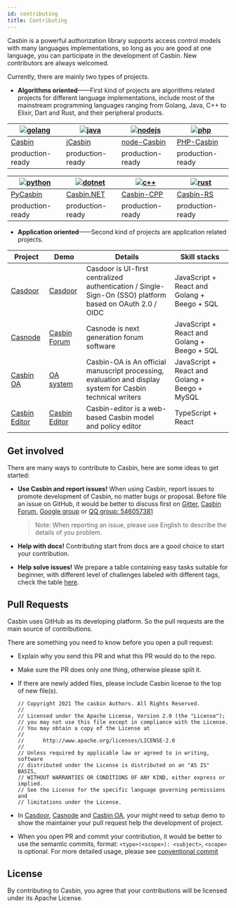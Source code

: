 ```yaml
---
id: contributing
title: Contributing
---
```


Casbin is a powerful authorization library supports access control models with many languages implementations, so long as you are good at one language, you can participate in the development of Casbin. New contributors are always welcomed.

Currently, there are mainly two types of projects.

* **Algorithms oriented**——First kind of projects are algorithms related projects for different language implementations, include most of the mainstream programming languages ranging from Golang, Java, C++ to Elixir, Dart and Rust, and their peripheral products.

[![golang](https://casbin.org/img/langs/golang.png)](https://github.com/casbin/casbin) | [![java](https://casbin.org/img/langs/java.png)](https://github.com/casbin/jcasbin) | [![nodejs](https://casbin.org/img/langs/nodejs.png)](https://github.com/casbin/node-casbin) | [![php](https://casbin.org/img/langs/php.png)](https://github.com/php-casbin/php-casbin)
----|----|----|----
[Casbin](https://github.com/casbin/casbin) | [jCasbin](https://github.com/casbin/jcasbin) | [node-Casbin](https://github.com/casbin/node-casbin) | [PHP-Casbin](https://github.com/php-casbin/php-casbin)
production-ready | production-ready | production-ready | production-ready

[![python](https://casbin.org/img/langs/python.png)](https://github.com/casbin/pycasbin) | [![dotnet](https://casbin.org/img/langs/dotnet.png)](https://github.com/casbin/Casbin.NET) | [![c++](https://casbin.org/img/langs/cpp.png)](https://github.com/casbin/casbin-cpp) | [![rust](https://casbin.org/img/langs/rust.png)](https://github.com/casbin/casbin-rs)
----|----|----|----
[PyCasbin](https://github.com/casbin/pycasbin) | [Casbin.NET](https://github.com/casbin/Casbin.NET) | [Casbin-CPP](https://github.com/casbin/casbin-cpp) | [Casbin-RS](https://github.com/casbin/casbin-rs)
production-ready | production-ready | production-ready | production-ready

* **Application oriented**——Second kind of projects are application related projects.

| Project | Demo | Details | Skill stacks |
| -- | -- | -- | -- |
| [Casdoor](https://github.com/casdoor/casdoor) | [Casdoor](https://door.casdoor.com/) | Casdoor is UI-first centralized authentication / Single-Sign-On (SSO) platform based on OAuth 2.0 / OIDC | JavaScript + React and Golang + Beego + SQL |
| [Casnode](https://github.com/casbin/casnode) | [Casbin Forum](https://forum.casbin.com) | Casnode is next generation forum software | JavaScript + React and Golang + Beego + SQL |
| [Casbin OA](https://github.com/casbin/casbin-oa) | [OA system](https://oa.casbin.com) | Casbin-OA is An official manuscript processing, evaluation and display system for Casbin technical writers | JavaScript + React and Golang + Beego + MySQL |
| [Casbin Editor](https://github.com/casbin/casbin-editor) | [Casbin Editor](https://casbin.org/casbin-editor) | Casbin-editor is a web-based Casbin model and policy editor | TypeScript + React |

## Get involved

There are many ways to contribute to Casbin, here are some ideas to get started:

* **Use Casbin and report issues!** When using Casbin, report issues to promote development of Casbin, no matter bugs or proposal. Before file an issue on GitHub, it would be better to discuss first on [Gitter](https://gitter.im/casbin/Lobby), [Casbin Forum](https://forum.casbin.com), [Google group](https://groups.google.com/g/casbin) or [QQ group: 546057381](https://shang.qq.com/wpa/qunwpa?idkey=8ac8b91fc97ace3d383d0035f7aa06f7d670fd8e8d4837347354a31c18fac885)

  > Note: When reporting an issue, please use English to describe the details of you problem.

* **Help with docs!** Contributing start from docs are a good choice to start your contribution.

* **Help solve issues!** We prepare a table containing easy tasks suitable for beginner, with different level of challenges labeled with different tags, check the table [here](https://github.com/orgs/casbin/projects/2).

## Pull Requests

Casbin uses GitHub as its developing platform. So the pull requests are the main source of contributions.

There are something you need to know before you open a pull request:

* Explain why you send this PR and what this PR would do to the repo.

* Make sure the PR does only one thing, otherwise please split it.

* If there are newly added files, please include Casbin license to the top of new file(s).

  ```
  // Copyright 2021 The casbin Authors. All Rights Reserved.
  //
  // Licensed under the Apache License, Version 2.0 (the "License");
  // you may not use this file except in compliance with the License.
  // You may obtain a copy of the License at
  //
  //      http://www.apache.org/licenses/LICENSE-2.0
  //
  // Unless required by applicable law or agreed to in writing, software
  // distributed under the License is distributed on an "AS IS" BASIS,
  // WITHOUT WARRANTIES OR CONDITIONS OF ANY KIND, either express or implied.
  // See the License for the specific language governing permissions and
  // limitations under the License.
  ```

* In [Casdoor](https://github.com/casdoor/casdoor), [Casnode](https://github.com/casbin/casnode) and [Casbin OA](https://github.com/casbin/casbin-oa), your might need to setup demo to show the maintainer your pull request help the development of project.

* When you open PR and commit your contribution, it would be better to use the semantic commits, format: ```<type>(<scope>): <subject>```, ```<scope>``` is optional. For more detailed usage, please see [conventional commit](https://www.conventionalcommits.org/en/v1.0.0/)

## License

By contributing to Casbin, you agree that your contributions will be licensed under its Apache License.